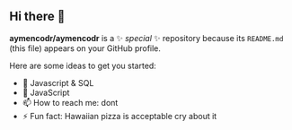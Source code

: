 ## Hi there 👋


**aymencodr/aymencodr** is a ✨ _special_ ✨ repository because its `README.md` (this file) appears on your GitHub profile.

Here are some ideas to get you started:

- 🔭 Javascript & SQL
- 🌱 JavaScript
- 📫 How to reach me: dont
- ⚡ Fun fact: Hawaiian pizza is acceptable cry about it 


